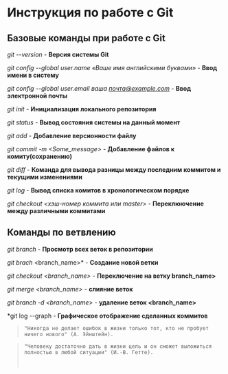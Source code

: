 # Инструкция по работе с Git
## Базовые команды при работе с Git

*git --version*  - **Версия системы Git**

*git config --global user.name «Ваше имя английскими буквами»* - **Ввод имени в систему**

*git config --global user.email ваша почта@example.com* - **Ввод электронной почты**

*git init* - **Инициализация локального репозитория**

*git status* - **Вывод состояния системы на данный момент**

*git add* - **Добавление версионности файлу**

*git commit -m <Some_message>* - **Добавление файлов к комиту(сохранению)**

*git diff* - **Команда для вывода разницы между последним коммитом и текущими изменениями**

*git log* - **Вывод списка комитов в хронологическом порядке**

*git checkout <хэш-номер коммита или master>* - **Переклюючение между различными коммитами**

## Команды по ветвлению

*git branch* - **Просмотр всех веток в репозитории**

*git brach* <branch_name>* - **Создание новой ветки**

*git checkout <branch_name>* - **Переключение на ветку branch_name>**

*git merge <branch_name>* - **слияние веток**

*git branch -d <branch_name>* - **удаление веток <branch_name>**

*git log --graph - **Графическое отображение сделанных коммитов**

><code>"Никогда не делает ошибок в жизни только тот, кто не пробует ничего нового" (А. Эйнштейн).</code>

><code>"Человеку достаточно дать в жизни цель и он сможет выложиться полностью в любой ситуации" (И.-В. Гетте).
